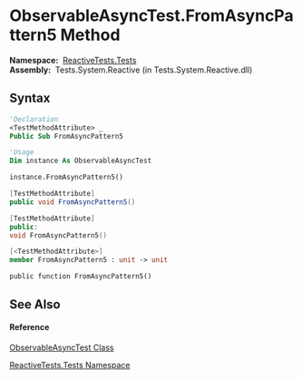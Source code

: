# ObservableAsyncTest.FromAsyncPattern5 Method

**Namespace:**  [ReactiveTests.Tests](ReactiveTests.Tests\ReactiveTests.Tests.md)  
**Assembly:**  Tests.System.Reactive (in Tests.System.Reactive.dll)

## Syntax

```vb
'Declaration
<TestMethodAttribute> _
Public Sub FromAsyncPattern5
```

```vb
'Usage
Dim instance As ObservableAsyncTest

instance.FromAsyncPattern5()
```

```csharp
[TestMethodAttribute]
public void FromAsyncPattern5()
```

```c++
[TestMethodAttribute]
public:
void FromAsyncPattern5()
```

```fsharp
[<TestMethodAttribute>]
member FromAsyncPattern5 : unit -> unit 
```

```jscript
public function FromAsyncPattern5()
```

## See Also

#### Reference

[ObservableAsyncTest Class](ObservableAsyncTest\ObservableAsyncTest.md)

[ReactiveTests.Tests Namespace](ReactiveTests.Tests\ReactiveTests.Tests.md)




